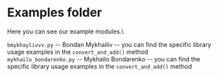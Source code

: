 # Examples folder

Here you can see our example modules.\

`bmykhaylivvv.py` -- Bondan Mykhailiv -- you can find the specific library usage examples in the `convert_and_add()` method\
`mykhailo_bondarenko.py` -- Mykhailo Bondarenko -- you can find the specific library usage examples in the `convert_and_add()` method

